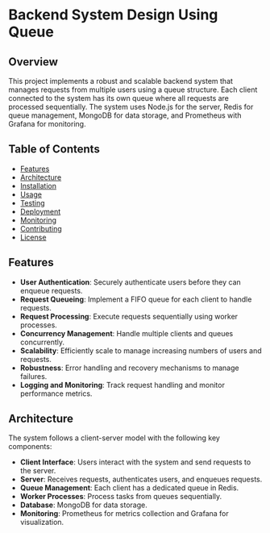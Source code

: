 # Backend System Design Using Queue

## Overview
This project implements a robust and scalable backend system that manages requests from multiple users using a queue structure. Each client connected to the system has its own queue where all requests are processed sequentially. The system uses Node.js for the server, Redis for queue management, MongoDB for data storage, and Prometheus with Grafana for monitoring.

## Table of Contents
- [Features](#features)
- [Architecture](#architecture)
- [Installation](#installation)
- [Usage](#usage)
- [Testing](#testing)
- [Deployment](#deployment)
- [Monitoring](#monitoring)
- [Contributing](#contributing)
- [License](#license)

## Features
- **User Authentication**: Securely authenticate users before they can enqueue requests.
- **Request Queueing**: Implement a FIFO queue for each client to handle requests.
- **Request Processing**: Execute requests sequentially using worker processes.
- **Concurrency Management**: Handle multiple clients and queues concurrently.
- **Scalability**: Efficiently scale to manage increasing numbers of users and requests.
- **Robustness**: Error handling and recovery mechanisms to manage failures.
- **Logging and Monitoring**: Track request handling and monitor performance metrics.

## Architecture
The system follows a client-server model with the following key components:
- **Client Interface**: Users interact with the system and send requests to the server.
- **Server**: Receives requests, authenticates users, and enqueues requests.
- **Queue Management**: Each client has a dedicated queue in Redis.
- **Worker Processes**: Process tasks from queues sequentially.
- **Database**: MongoDB for data storage.
- **Monitoring**: Prometheus for metrics collection and Grafana for visualization.


